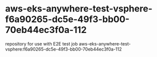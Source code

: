 # aws-eks-anywhere-test-vsphere-f6a90265-dc5e-49f3-bb00-70eb44ec3f0a-112
repository for use with E2E test job aws-eks-anywhere-test-vsphere:f6a90265-dc5e-49f3-bb00-70eb44ec3f0a-112
